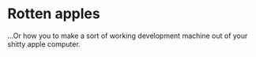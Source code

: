 # Rotten apples

...Or how you to make a sort of working development machine out of
your shitty apple computer.
